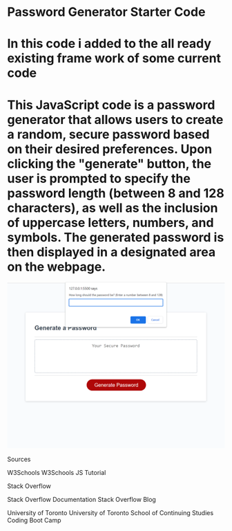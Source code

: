 # Password Generator Starter Code

# In this code i added to the all ready existing frame work of some current code 

# This JavaScript code is a password generator that allows users to create a random, secure password based on their desired preferences. Upon clicking the "generate" button, the user is prompted to specify the password length (between 8 and 128 characters), as well as the inclusion of uppercase letters, numbers, and symbols. The generated password is then displayed in a designated area on the webpage.


![Alt text](Screenshot%20of%20pass%20gen%20.png)

Sources

W3Schools
W3Schools JS Tutorial


Stack Overflow

Stack Overflow Documentation
Stack Overflow Blog


University of Toronto
University of Toronto School of Continuing Studies Coding Boot Camp
